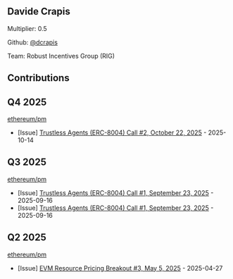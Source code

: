 
## Davide Crapis
Multiplier: 0.5

Github: [@dcrapis](https://github.com/dcrapis)

Team: Robust Incentives Group (RIG)

## Contributions

## Q4 2025


[ethereum/pm](https://github.com/ethereum/pm)
* [Issue] [Trustless Agents (ERC-8004) Call #2, October 22, 2025](https://github.com/ethereum/pm/issues/1760) - 2025-10-14
## Q3 2025


[ethereum/pm](https://github.com/ethereum/pm)
* [Issue] [Trustless Agents (ERC-8004) Call #1, September 23, 2025](https://github.com/ethereum/pm/issues/1730) - 2025-09-16
* [Issue] [Trustless Agents (ERC-8004) Call #1, September 23, 2025](https://github.com/ethereum/pm/issues/1729) - 2025-09-16
## Q2 2025

[ethereum/pm](https://github.com/ethereum/pm)
* [Issue] [EVM Resource Pricing Breakout #3, May 5, 2025](https://github.com/ethereum/pm/issues/1504) - 2025-04-27
